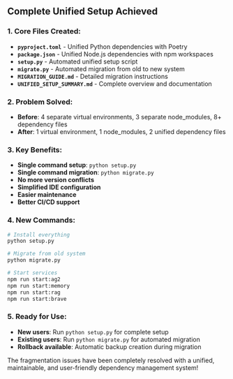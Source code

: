 ## __Complete Unified Setup Achieved__

### __1. Core Files Created:__

- __`pyproject.toml`__ - Unified Python dependencies with Poetry
- __`package.json`__ - Unified Node.js dependencies with npm workspaces
- __`setup.py`__ - Automated unified setup script
- __`migrate.py`__ - Automated migration from old to new system
- __`MIGRATION_GUIDE.md`__ - Detailed migration instructions
- __`UNIFIED_SETUP_SUMMARY.md`__ - Complete overview and documentation

### __2. Problem Solved:__

- __Before__: 4 separate virtual environments, 3 separate node_modules, 8+ dependency files
- __After__: 1 virtual environment, 1 node_modules, 2 unified dependency files

### __3. Key Benefits:__

- __Single command setup__: `python setup.py`
- __Single command migration__: `python migrate.py`
- __No more version conflicts__
- __Simplified IDE configuration__
- __Easier maintenance__
- __Better CI/CD support__

### __4. New Commands:__

```bash
# Install everything
python setup.py

# Migrate from old system
python migrate.py

# Start services
npm run start:ag2
npm run start:memory
npm run start:rag
npm run start:brave
```

### __5. Ready for Use:__

- __New users__: Run `python setup.py` for complete setup
- __Existing users__: Run `python migrate.py` for automated migration
- __Rollback available__: Automatic backup creation during migration

The fragmentation issues have been completely resolved with a unified, maintainable, and user-friendly dependency management system!
